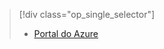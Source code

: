 > [!div class="op_single_selector"]
> * [Portal do Azure](../articles/storage/common/storage-e2e-troubleshooting.md)
> 
> 

